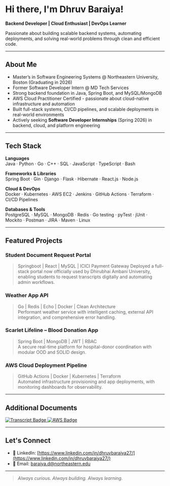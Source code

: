 # Hi there, I'm Dhruv Baraiya!  
**Backend Developer | Cloud Enthusiast | DevOps Learner** 

 Passionate about building scalable backend systems, automating deployments, and solving real-world problems through clean and efficient code.

---

## About Me

-  Master’s in Software Engineering Systems @ Northeastern University, Boston (Graduating in 2026)
-  Former Software Developer Intern @ MD Tech Services
-  Strong backend foundation in Java, Spring Boot, and MySQL/MongoDB
-  AWS Cloud Practitioner Certified - passionate about cloud-native infrastructure and automation
-  Built full-stack systems, CI/CD pipelines, and scalable deployments in real-world environments
-  Actively seeking **Software Developer Internships** (Spring 2026) in backend, cloud, and platform engineering

---

## Tech Stack

**Languages**  
Java · Python · Go · C++ · SQL · JavaScript · TypeScript · Bash

**Frameworks & Libraries**  
Spring Boot · Gin · Django · Flask · Hibernate · React.js · Node.js

**Cloud & DevOps**  
Docker · Kubernetes · AWS EC2 · Jenkins · GitHub Actions · Terraform · CI/CD Pipelines

**Databases & Tools**  
PostgreSQL · MySQL · MongoDB · Redis · Go testing · pyTest · jUnit · Mockito · Postman · JIRA · Maven · Linux 

---

## Featured Projects

### Student Document Request Portal  
> Springboot | React | MySQL | ICICI Payment Gateway
Deployed a full-stack portal now officially used by Dhirubhai Ambani University, enabling students to request transcripts digitally and automating admin workflows.

### Weather App API  
> Go | Redis | Echo | Docker | Clean Architecture  
Performant weather service with intelligent caching, external API integration, and comprehensive error handling.

### Scarlet Lifeline – Blood Donation App  
> Spring Boot | MongoDB | JWT | RBAC  
A secure real-time platform for hospital-donor coordination with modular OOD and SOLID design.

### AWS Cloud Deployment Pipeline  
> GitHub Actions | Docker | Kubernetes | Terraform  
Automated infrastructure provisioning and app deployments, with monitoring dashboards for observability.

---
## Additional Documents

<a href="./Dhruv_Academic_Transcript.pdf" download>
  <img src="https://img.shields.io/badge/Academic%20Transcript-PDF-blue?style=for-the-badge&logo=googledrive" alt="Transcript Badge">
</a>

<a href="./Dhruv_AWS_Certification.pdf" download>
  <img src="https://img.shields.io/badge/AWS%20Certification-PDF-orange?style=for-the-badge&logo=amazonaws" alt="AWS Badge">
</a>

---

## Let's Connect

- 🔗 LinkedIn: [https://www.linkedin.com/in/dhruvbaraiya27/](https://www.linkedin.com/in/dhruvbaraiya27/)    
- 📧 Email: baraiya.d@northeastern.edu

---

> *Always curious. Always building. Always learning.*
